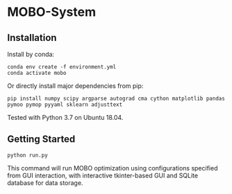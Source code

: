# MOBO-System

## Installation

Install by conda:

```
conda env create -f environment.yml
conda activate mobo
```

Or directly install major dependencies from pip:

```
pip install numpy scipy argparse autograd cma cython matplotlib pandas pymoo pymop pyyaml sklearn adjusttext
```

Tested with Python 3.7 on Ubuntu 18.04.

## Getting Started

```
python run.py
```

This command will run MOBO optimization using configurations specified from GUI interaction, with interactive tkinter-based GUI and SQLite database for data storage.

